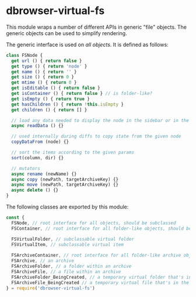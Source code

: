 # dbrowser-virtual-fs

This module wraps a number of different APIs in generic "file" objects. The generic objects can be used to simplify rendering.

The generic interface is used on *all objects*. It is defined as follows:

```js
class FSNode {
  get url () { return false }
  get type () { return 'node' }
  get name () { return '' }
  get size () { return 0 }
  get mtime () { return 0 }
  get isEditable () { return false }
  get isContainer () { return false } // is folder-like?
  get isEmpty () { return true }
  get hasChildren () { return !this.isEmpty }
  get children () { return [] }

  // load any data needed to display the node in the sidebar or in the expanded state
  async readData () {}

  // used internally during diffs to copy state from the given node
  copyDataFrom (node) {}

  // sort the items according to the given params
  sort(column, dir) {}

  // mutators
  async rename (newName) {}
  async copy (newPath, targetArchiveKey) {}
  async move (newPath, targetArchiveKey) {}
  async delete () {}
}
```

The following classes are exported by this module:

```js
const {
  FSNode, // root interface for all objects, should be subclassed
  FSContainer, // root interface for all folder-like objects, should be subclassed

  FSVirtualFolder, // subclassable virtual folder
  FSVirtualItem, // subclassable virtual item
  
  FSArchiveContainer, // root interface for all folder-like archive objects, should be subclassed
  FSArchive, // an archive
  FSArchiveFolder, // a folder within an archive
  FSArchiveFile, // a file within an archive
  FSArchiveFolder_BeingCreated, // a temporary virtual folder that's in the process of having a name chosen
  FSArchiveFile_BeingCreated // a temporary virtual file that's in the process of having a name chosen
} = require('dbrowser-virtual-fs')
```
